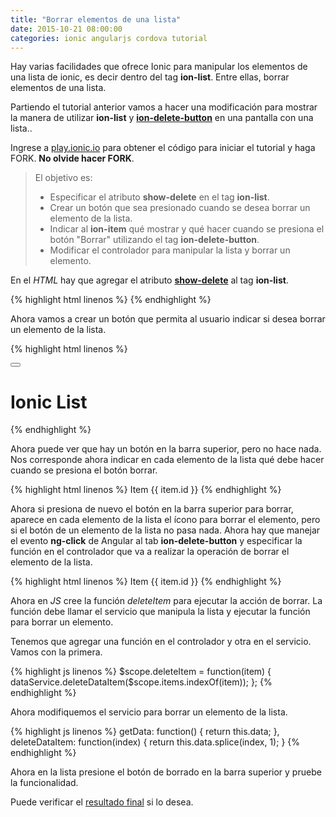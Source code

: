 ```yaml
---
title: "Borrar elementos de una lista"
date: 2015-10-21 08:00:00
categories: ionic angularjs cordova tutorial
---
```

Hay varias facilidades que ofrece Ionic para manipular los elementos de una lista de ionic, es decir dentro del tag __ion-list__. Entre ellas, borrar elementos de una lista.

Partiendo el tutorial anterior vamos a hacer una modificación para mostrar la manera de utilizar __ion-list__ y [__ion-delete-button__][4] en una pantalla con una lista..

Ingrese a [play.ionic.io][1] para obtener el código para iniciar el tutorial y haga FORK. __No olvide hacer FORK__.

  > El objetivo es:
  > - Especificar el atributo __show-delete__ en el tag __ion-list__.
  > - Crear un botón que sea presionado cuando se desea borrar un elemento de la lista.
  > - Indicar al __ion-item__ qué mostrar y qué hacer cuando se presiona el botón "Borrar" utilizando el tag __ion-delete-button__.
  > - Modificar el controlador para manipular la lista y borrar un elemento. 

En el *HTML* hay que agregar el atributo [__show-delete__][3] al tag __ion-list__.

{% highlight html linenos %}
<ion-list show-delete="showDeleteItem">
{% endhighlight %}

Ahora vamos a crear un botón que permita al usuario indicar si desea borrar un elemento de la lista.

{% highlight html linenos %}
<ion-header-bar class="bar-positive">
  <div class="buttons">
    <button class="button button-icon icon ion-ios-minus-outline"
      ng-click="showDeleteItem = !showDeleteItem"></button>
    <h1 class="title">Ionic List</h1>
  </div>
</ion-header-bar>
{% endhighlight %}

Ahora puede ver que hay un botón en la barra superior, pero no hace nada. Nos corresponde ahora indicar en cada elemento de la lista qué debe hacer cuando se presiona el botón borrar.

{% highlight html linenos %}
<ion-item ng-repeat="item in items">
  <ion-delete-button class="ion-minus-circled">
  </ion-delete-button>
  Item {{ item.id }}
</ion-item>
{% endhighlight %}

Ahora si presiona de nuevo el botón en la barra superior para borrar, aparece en cada elemento de la lista el ícono para borrar el elemento, pero si el botón de un elemento de la lista no pasa nada. Ahora hay que manejar el evento __ng-click__ de Angular al tab __ion-delete-button__ y especificar la función en el controlador que va a realizar la operación de borrar el elemento de la lista.

{% highlight html linenos %}
<ion-item ng-repeat="item in items">
  <ion-delete-button class="ion-minus-circled" ng-click="deleteItem(item)">
  </ion-delete-button>
  Item {{ item.id }}
</ion-item>
{% endhighlight %}

Ahora en *JS* cree la función *deleteItem* para ejecutar la acción de borrar. La función debe llamar el servicio que manipula la lista y ejecutar la función para borrar un elemento.

Tenemos que agregar una función en el controlador y otra en el servicio. Vamos con la primera.

{% highlight js linenos %}
$scope.deleteItem = function(item) {
  dataService.deleteDataItem($scope.items.indexOf(item));
};
{% endhighlight %}

Ahora modifiquemos el servicio para borrar un elemento de la lista.

{% highlight js linenos %}
getData: function() {
  return this.data;
},
deleteDataItem: function(index) {
  return this.data.splice(index, 1);
}
{% endhighlight %}

Ahora en la lista presione el botón de borrado en la barra superior y pruebe la funcionalidad.

Puede verificar el [resultado final][2] si lo desea.

[1]: http://play.ionic.io/app/4b718c0aa1df "Inicio del tutorial" 
[2]: http://play.ionic.io/app/27b1e71c7249 "Resultado del tutorial"
[3]: http://ionicframework.com/docs/api/directive/ionList/ "ion-list"
[4]: http://ionicframework.com/docs/api/directive/ionDeleteButton/ "ion-delete-button"
